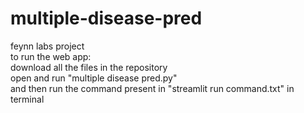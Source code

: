 # multiple-disease-pred
feynn labs project<br>
to run the web app:<br>
download all the files in the repository<br>
open and run "multiple disease pred.py"<br>
and then run the command present in "streamlit run command.txt" in terminal
